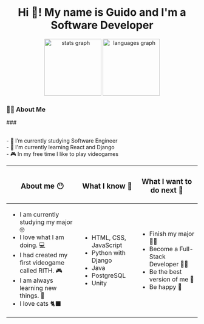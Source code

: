 <h1 align="center">Hi 👋! My name is Guido and I'm a Software Developer</h1>

<div align="center">
  <img src="https://github-readme-stats.vercel.app/api?username=GuidoPerezR&hide_title=false&hide_rank=false&show_icons=true&include_all_commits=true&count_private=true&disable_animations=false&theme=dracula&locale=en&hide_border=false" height="150" alt="stats graph"  />
  <img src="https://github-readme-stats.vercel.app/api/top-langs?username=GuidoPerezR&locale=en&hide_title=false&layout=compact&card_width=320&langs_count=5&theme=dracula&hide_border=false" height="150" alt="languages graph"  />
</div>

<h3 align="left">👩‍💻  About Me</h3>
###
<p align="left"><br>- 🔭 I’m currently studying Software Engineer<br>- 🧐 I'm currently learning React and Django<br>- 🎮 In my free time I like to play videogames</p>


<table align="center">
  <thead>
    <tr>
      <th>
        <h3>About me 😶‍</h3>
      </th>
      <th>
        <h3>What I know 🧠</h3>
      </th>
      <th>
        <h3>What I want to do next 🌠</h3>
      </th>
    </tr>
  </thead>
  <tbody>
    <tr>
      <td>
        <ul>
          <li>I am currently studying my major 🤓</li>
          <li>I love what I am doing. 💻</li>
          <li>I had created my first videogame called RITH. 🎮</li>
          <li>I am always learning new things. 🏫</li>
          <li>I love cats 🐈‍⬛</li>
        </ul>
      </td>
      <td>
        <ul>
          <li>HTML, CSS, JavaScript </li>
          <li>Python with Django</li>
          <li>Java</li>
          <li>PostgreSQL</li>
          <li>Unity</li>
        </ul>
      </td>
      <td>
        <ul>
          <li>Finish my major 🧑‍🎓</li>
          <li>Become a Full-Stack Developer 🧑‍💻</li>
          <li>Be the best version of me 🐣</li>
          <li>Be happy 🫶</li>
        </ul>
      </td>
    </tr>
  <tbody>
</table>
